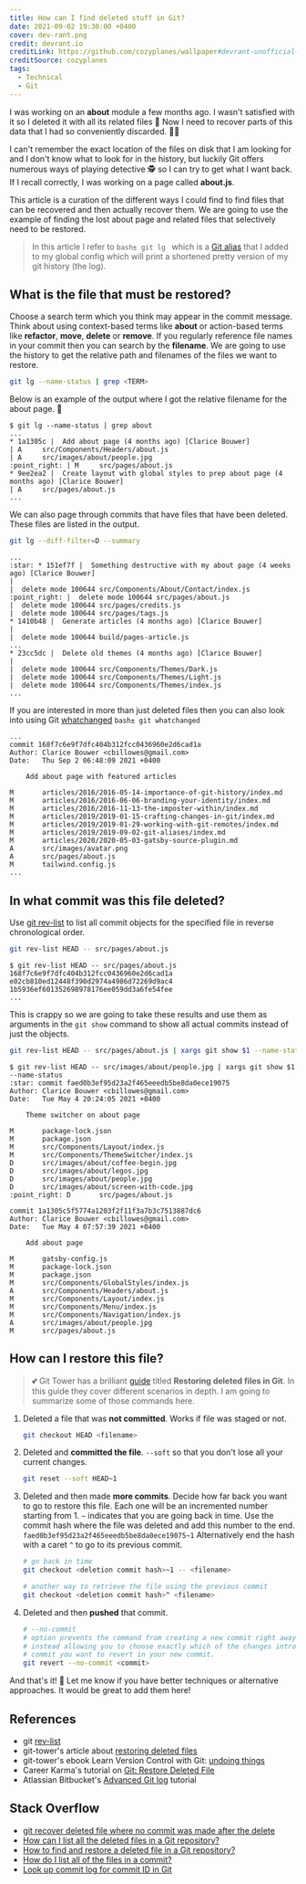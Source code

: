 ```yaml
---
title: How can I find deleted stuff in Git?
date: 2021-09-02 19:30:00 +0400
cover: dev-rant.png
credit: devrant.io
creditLink: https://github.com/cozyplanes/wallpaper#devrant-unofficial-wallpaper
creditSource: cozyplanes
tags:
  - Technical
  - Git
---
```


I was working on an **about** module a few months ago.
I wasn't satisfied with it so I deleted it with all its related files :grimacing:
Now I need to recover parts of this data that I had so
conveniently discarded. 🤦‍♀️

I can't remember the exact location of the files on disk that I am looking for and
I don't know what to look for in the history, but luckily Git offers numerous
ways of playing detective :detective: so I can try to get what I want back.
If I recall correctly, I was working on a page called **about.js**.

This article is a curation of the different ways I could find to find files
that can be recovered and then actually recover them. We are going to use the
example of finding the lost about page and related files that selectively need
to be restored.

> In this article I refer to `bash± git lg ` which is a
> [Git alias](/blog/a-custom-alias-for-a-pretty-git-log-with-a-graph/)
> that I added to my global config which will print a shortened pretty version of my git history (the log).

## What is the file that must be restored?

Choose a search term which you think may appear in the commit message.
Think about using context-based terms like **about** or action-based terms like **refactor**,
**move**, **delete** or **remove**. If you regularly reference file names in your commit
then you can search by the **filename**. We are going to use the history to get the relative path
and filenames of the files we want to restore.

```bash
git lg --name-status | grep <TERM>
```

Below is an example of the output where I got the relative filename for the about page. :clap:

```
$ git lg --name-status | grep about
...
* 1a1305c |  Add about page (4 months ago) [Clarice Bouwer]
| A     src/Components/Headers/about.js
| A     src/images/about/people.jpg
:point_right: | M     src/pages/about.js
* 9ee2ea2 |  Create layout with global styles to prep about page (4 months ago) [Clarice Bouwer]
| A     src/pages/about.js
...
```

We can also page through commits that have files that have been deleted. These files are
listed in the output.

```bash
git lg --diff-filter=D --summary
```

```
...
:star: * 151ef7f |  Something destructive with my about page (4 weeks ago) [Clarice Bouwer]
|
|  delete mode 100644 src/Components/About/Contact/index.js
:point_right: |  delete mode 100644 src/pages/about.js
|  delete mode 100644 src/pages/credits.js
|  delete mode 100644 src/pages/tags.js
* 1410b48 |  Generate articles (4 months ago) [Clarice Bouwer]
|
|  delete mode 100644 build/pages-article.js
...
* 23cc5dc |  Delete old themes (4 months ago) [Clarice Bouwer]
|
|  delete mode 100644 src/Components/Themes/Dark.js
|  delete mode 100644 src/Components/Themes/Light.js
|  delete mode 100644 src/Components/Themes/index.js
...
```

If you are interested in more than just deleted files then you can also look into using
Git [whatchanged](https://git-scm.com/docs/git-whatchanged) `bash± git whatchanged `

```
...
commit 168f7c6e9f7dfc404b312fcc0436960e2d6cad1a
Author: Clarice Bouwer <cbillowes@gmail.com>
Date:   Thu Sep 2 06:48:09 2021 +0400

    Add about page with featured articles

M       articles/2016/2016-05-14-importance-of-git-history/index.md
M       articles/2016/2016-06-06-branding-your-identity/index.md
M       articles/2016/2016-11-13-the-imposter-within/index.md
M       articles/2019/2019-01-15-crafting-changes-in-git/index.md
M       articles/2019/2019-01-29-working-with-git-remotes/index.md
M       articles/2019/2019-09-02-git-aliases/index.md
M       articles/2020/2020-05-03-gatsby-source-plugin.md
A       src/images/avatar.png
A       src/pages/about.js
M       tailwind.config.js
...
```

## In what commit was this file deleted?

Use [git rev-list](https://git-scm.com/docs/git-rev-list) to list all commit objects for
the specified file in reverse chronological order.

```bash
git rev-list HEAD -- src/pages/about.js
```

```
$ git rev-list HEAD -- src/pages/about.js
168f7c6e9f7dfc404b312fcc0436960e2d6cad1a
e02cb810ed12448f390d2974a4986d72269d9ac4
1b5936ef601352698978176ee059dd3a6fe54fee
...
```

This is crappy so we are going to take these results
and use them as arguments in the `git show` command to show all actual commits instead of
just the objects.

```bash
git rev-list HEAD -- src/pages/about.js | xargs git show $1 --name-status
```

```
$ git rev-list HEAD -- src/images/about/people.jpg | xargs git show $1 --name-status
:star: commit faed0b3ef95d23a2f465eeedb5be8da0ece19075
Author: Clarice Bouwer <cbillowes@gmail.com>
Date:   Tue May 4 20:24:05 2021 +0400

    Theme switcher on about page

M       package-lock.json
M       package.json
M       src/Components/Layout/index.js
M       src/Components/ThemeSwitcher/index.js
D       src/images/about/coffee-begin.jpg
D       src/images/about/legos.jpg
D       src/images/about/people.jpg
D       src/images/about/screen-with-code.jpg
:point_right: D       src/pages/about.js

commit 1a1305c5f5774a1203f2f11f3a7b3c7513887dc6
Author: Clarice Bouwer <cbillowes@gmail.com>
Date:   Tue May 4 07:57:39 2021 +0400

    Add about page

M       gatsby-config.js
M       package-lock.json
M       package.json
M       src/Components/GlobalStyles/index.js
A       src/Components/Headers/about.js
M       src/Components/Layout/index.js
M       src/Components/Menu/index.js
M       src/Components/Navigation/index.js
A       src/images/about/people.jpg
M       src/pages/about.js
```

## How can I restore this file?

> :two_hearts: Git Tower has a brilliant [guide](https://www.git-tower.com/learn/git/faq/restoring-deleted-files/)
> titled **Restoring deleted files in Git**.
> In this guide they cover different scenarios in depth. I am going to summarize some of those commands here.

1. Deleted a file that was **not committed**. Works if file was staged or not.

   ```bash
   git checkout HEAD <filename>
   ```

2. Deleted and **committed the file**. `--soft` so that you don't lose all your current changes.

   ```bash
   git reset --soft HEAD~1
   ```

3. Deleted and then made **more commits**.
   Decide how far back you want to go to restore this file. Each one will be an incremented number
   starting from 1. `~` indicates that you are going back in time. Use the commit hash where the
   file was deleted and add this number to the end. `faed0b3ef95d23a2f465eeedb5be8da0ece19075~1`
   Alternatively end the hash with a caret `^` to go to its previous commit.

   ```bash
   # go back in time
   git checkout <deletion commit hash>~1 -- <filename>

   # another way to retrieve the file using the previous commit
   git checkout <deletion commit hash>^ <filename>
   ```

4. Deleted and then **pushed** that commit.
   ```bash
   # --no-commit
   # option prevents the command from creating a new commit right away,
   # instead allowing you to choose exactly which of the changes introduced in the old
   # commit you want to revert in your new commit.
   git revert --no-commit <commit>
   ```

And that's it! :tada: Let me know if you have better techniques or alternative approaches.
It would be great to add them here!

## References

- git [rev-list](https://git-scm.com/docs/git-rev-list)
- git-tower's article about [restoring deleted files](https://www.git-tower.com/learn/git/faq/restoring-deleted-files/)
- git-tower's ebook Learn Version Control with Git: [undoing things](https://www.git-tower.com/learn/git/ebook/en/command-line/advanced-topics/undoing-things/)
- Career Karma's tutorial on [Git: Restore Deleted File](https://careerkarma.com/blog/git-restore-deleted-file/)
- Atlassian Bitbucket's [Advanced Git log](https://www.atlassian.com/git/tutorials/git-log) tutorial

## Stack Overflow

- [git recover deleted file where no commit was made after the delete](https://stackoverflow.com/questions/11956710/git-recover-deleted-file-where-no-commit-was-made-after-the-delete)
- [How can I list all the deleted files in a Git repository?](https://stackoverflow.com/questions/6017987/how-can-i-list-all-the-deleted-files-in-a-git-repository)
- [How to find and restore a deleted file in a Git repository?](https://stackoverflow.com/questions/953481/how-to-find-and-restore-a-deleted-file-in-a-git-repository)
- [How do I list all of the files in a commit?](https://stackoverflow.com/questions/424071/how-do-i-list-all-of-the-files-in-a-commit)
- [Look up commit log for commit ID in Git](https://stackoverflow.com/questions/13398819/look-up-commit-log-for-commit-id-in-git/13398872)
